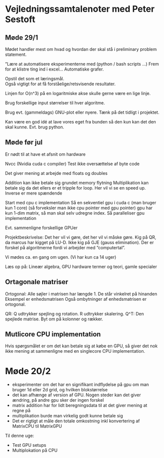 # Vejledningssamtalenoter med Peter Sestoft

## Møde 29/1 
Mødet handler mest om hvad og hvordan der skal stå i preliminary problem statement. 

”Lære at automatisere eksperimenterne med (python / bash scripts ...) Frem for at klistre ting ind i excel... Automatiske grafer. 

Opstil det som et læringsmål.  
Også vigtigt for at få forståelige/retsvisende resultater. 

Linjen for O(n^3) på en logaritmiske akse skulle gerne være en lige linje. 

Brug forskellige input størrelser til hver algoritme. 

Brug evt. (gammeldags) GNU-plot eller nyere. Tænk på det tidligt i projektet. 

Kan være en god idé at lave vores eget fra bunden så den kun kan det den skal kunne. Evt. brug python. 


## Møde før jul
Er nødt til at have et afsnit om hardware 

Nvcc (Nvidia cuda c compiler)
Test ikke oversættelse af byte code

Det giver mening at arbejde med floats og doubles

Addition kan ikke betale sig grundet memory flytning 
Multiplikation kan betale sig da det ellers er et tripple for loop. Her vil vi se en speed up. 
Inverse er mere spændende

Start med cpu c implementation 
Så en sekventiel gpu i cuda c (man bruger kun 1 core) (så forveksler man ikke cpu pointer med gpu pointer) gpu har kun 1-dim matrix, så man skal selv udregne index.
Så paralleliser gpu implementation

Evt. sammenligne forskellige GPUer

Projektbeskrivelse: Det her vil vi gøre, det her vil vi måske gøre. Kig på QR, da marcus har kigget på LU-D. Ikke kig på GJE (gauss elimination). Der er forskel på algoritmerne fordi vi arbejder med ”computertal”. 

Vi mødes ca. en gang om ugen. (Vi har kun ca 14 uger)

Læs op på: Lineær algebra, GPU hardware termer og teori, gamle specialer

## Ortagonale matriser

Ortogonal: Alle søjler i matrisen har længde 1.
De står vinkelret på hinanden
Eksempel er enhedsmatrisen
Også ombytninger af enhedsmatrisen er ortogonal.

QR: Q udtrykker spejling og rotation. R udtrykker skalering.
Q^T: Den spejlede matrise. Byt om på kolonner og rækker.

## Mutlicore CPU implementation

Hvis spørgsmålet er om det kan betale sig at købe en GPU, så giver det nok ikke mening at sammenligne med en singlecore CPU implementation.

# Møde 20/2

- eksperimenter om det har en signifikant indflydelse på gpu om man bruger 1d eller 2d grid, og hvilken blokstørrelse
- det kan afhænge af version af GPU. Nogen steder kan det giver ændring, på andre gpu sker der ingen forskel
- matrix addition har for lidt beregningsdata til at det giver mening at regne på
- multiplikation burde man virkelig godt kunne betale sig
- Det er rigtigt at måle den totale omkostning inkl konvertering af MatrixCPU til MatrixGPU

Til denne uge: 
- Test GPU setups
- Multiplokation på CPU 